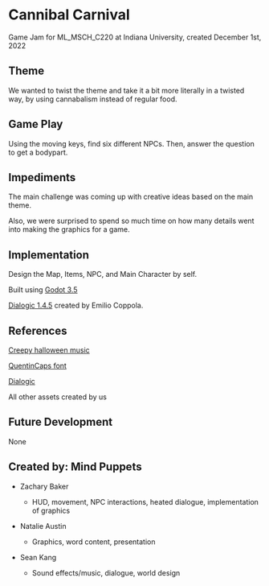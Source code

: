 # Cannibal Carnival

Game Jam for ML_MSCH_C220 at Indiana University, created December 1st, 2022

## Theme

We wanted to twist the theme and take it a bit more literally in a twisted way, by using cannabalism instead of regular food.

## Game Play

Using the moving keys, find six different NPCs. Then, answer the question to get a bodypart.

## Impediments

The main challenge was coming up with creative ideas based on the main theme.

Also, we were surprised to spend so much time on how many details went into making the graphics for a game.

## Implementation

Design the Map, Items, NPC, and Main Character by self.

Built using [Godot 3.5](https://godotengine.org/download)

[Dialogic 1.4.5](https://github.com/coppolaemilio/dialogic) created by Emilio Coppola.

## References


[Creepy halloween music](https://pixabay.com/music/scary-childrens-tunes-halloween-background-music-122602/)

[QuentinCaps font](https://1001fonts.com/quentincaps-font.html)

[Dialogic](https://dialogic.coppolaemilio.com)

All other assets created by us
## Future Development
None

## Created by: Mind Puppets

* Zachary Baker

  * HUD, movement, NPC interactions, heated dialogue, implementation of graphics
  
* Natalie Austin
  
  * Graphics, word content, presentation

* Sean Kang

  * Sound effects/music, dialogue, world design
